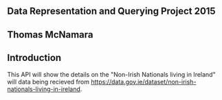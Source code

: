 ## Data Representation and Querying Project 2015 
## Thomas McNamara

## Introduction 
This API will show the details on the "Non-Irish Nationals living in Ireland" will data being recieved from https://data.gov.ie/dataset/non-irish-nationals-living-in-ireland.


